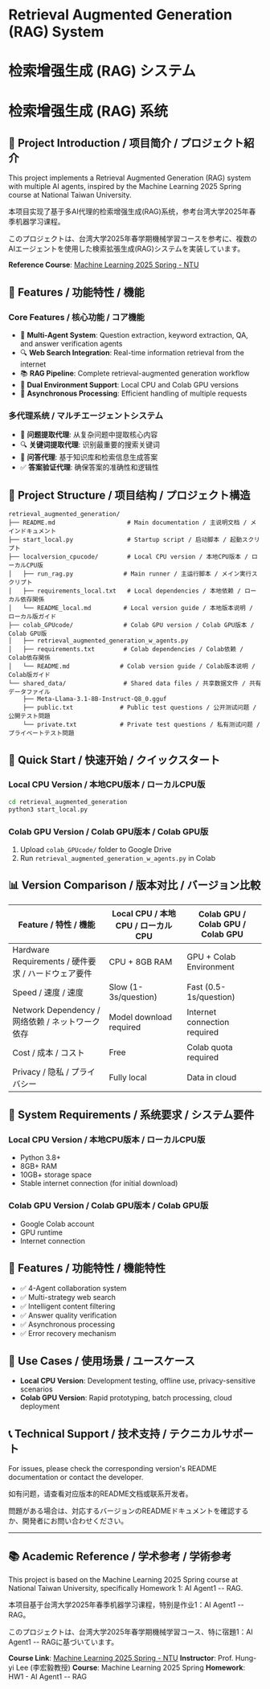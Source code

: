 # Retrieval Augmented Generation (RAG) System
# 检索增强生成 (RAG) システム
# 检索增强生成 (RAG) 系统

## 📖 Project Introduction / 项目简介 / プロジェクト紹介

This project implements a Retrieval Augmented Generation (RAG) system with multiple AI agents, inspired by the Machine Learning 2025 Spring course at National Taiwan University.

本项目实现了基于多AI代理的检索增强生成(RAG)系统，参考台湾大学2025年春季机器学习课程。

このプロジェクトは、台湾大学2025年春学期機械学習コースを参考に、複数のAIエージェントを使用した検索拡張生成(RAG)システムを実装しています。

**Reference Course**: [Machine Learning 2025 Spring - NTU](https://speech.ee.ntu.edu.tw/~hylee/ml/2025-spring.php)

## 🚀 Features / 功能特性 / 機能

### Core Features / 核心功能 / コア機能
- 🤖 **Multi-Agent System**: Question extraction, keyword extraction, QA, and answer verification agents
- 🔍 **Web Search Integration**: Real-time information retrieval from the internet
- 📚 **RAG Pipeline**: Complete retrieval-augmented generation workflow
- 🎯 **Dual Environment Support**: Local CPU and Colab GPU versions
- 🔄 **Asynchronous Processing**: Efficient handling of multiple requests

### 多代理系统 / マルチエージェントシステム
- 🤖 **问题提取代理**: 从复杂问题中提取核心内容
- 🔍 **关键词提取代理**: 识别最重要的搜索关键词
- 📝 **问答代理**: 基于知识库和检索信息生成答案
- ✅ **答案验证代理**: 确保答案的准确性和逻辑性

## 📁 Project Structure / 项目结构 / プロジェクト構造

```
retrieval_augmented_generation/
├── README.md                    # Main documentation / 主说明文档 / メインドキュメント
├── start_local.py               # Startup script / 启动脚本 / 起動スクリプト
├── localversion_cpucode/        # Local CPU version / 本地CPU版本 / ローカルCPU版
│   ├── run_rag.py              # Main runner / 主运行脚本 / メイン実行スクリプト
│   ├── requirements_local.txt   # Local dependencies / 本地依赖 / ローカル依存関係
│   └── README_local.md         # Local version guide / 本地版本说明 / ローカル版ガイド
├── colab_GPUcode/              # Colab GPU version / Colab GPU版本 / Colab GPU版
│   ├── retrieval_augmented_generation_w_agents.py
│   ├── requirements.txt        # Colab dependencies / Colab依赖 / Colab依存関係
│   └── README.md              # Colab version guide / Colab版本说明 / Colab版ガイド
└── shared_data/                # Shared data files / 共享数据文件 / 共有データファイル
    ├── Meta-Llama-3.1-8B-Instruct-Q8_0.gguf
    ├── public.txt             # Public test questions / 公开测试问题 / 公開テスト問題
    └── private.txt            # Private test questions / 私有测试问题 / プライベートテスト問題
```

## 🎯 Quick Start / 快速开始 / クイックスタート

### Local CPU Version / 本地CPU版本 / ローカルCPU版
```bash
cd retrieval_augmented_generation
python3 start_local.py
```

### Colab GPU Version / Colab GPU版本 / Colab GPU版
1. Upload `colab_GPUcode/` folder to Google Drive
2. Run `retrieval_augmented_generation_w_agents.py` in Colab

## 📊 Version Comparison / 版本对比 / バージョン比較

| Feature / 特性 / 機能 | Local CPU / 本地CPU / ローカルCPU | Colab GPU / Colab GPU / Colab GPU |
|----------------------|-----------------------------------|-----------------------------------|
| Hardware Requirements / 硬件要求 / ハードウェア要件 | CPU + 8GB RAM | GPU + Colab Environment |
| Speed / 速度 / 速度 | Slow (1-3s/question) | Fast (0.5-1s/question) |
| Network Dependency / 网络依赖 / ネットワーク依存 | Model download required | Internet connection required |
| Cost / 成本 / コスト | Free | Colab quota required |
| Privacy / 隐私 / プライバシー | Fully local | Data in cloud |

## 🔧 System Requirements / 系统要求 / システム要件

### Local CPU Version / 本地CPU版本 / ローカルCPU版
- Python 3.8+
- 8GB+ RAM
- 10GB+ storage space
- Stable internet connection (for initial download)

### Colab GPU Version / Colab GPU版本 / Colab GPU版
- Google Colab account
- GPU runtime
- Internet connection

## 📝 Features / 功能特性 / 機能特性

- ✅ 4-Agent collaboration system
- ✅ Multi-strategy web search
- ✅ Intelligent content filtering
- ✅ Answer quality verification
- ✅ Asynchronous processing
- ✅ Error recovery mechanism

## 🎯 Use Cases / 使用场景 / ユースケース

- **Local CPU Version**: Development testing, offline use, privacy-sensitive scenarios
- **Colab GPU Version**: Rapid prototyping, batch processing, cloud deployment

## 📞 Technical Support / 技术支持 / テクニカルサポート

For issues, please check the corresponding version's README documentation or contact the developer.

如有问题，请查看对应版本的README文档或联系开发者。

問題がある場合は、対応するバージョンのREADMEドキュメントを確認するか、開発者にお問い合わせください。

---

## 📚 Academic Reference / 学术参考 / 学術参考

This project is based on the Machine Learning 2025 Spring course at National Taiwan University, specifically Homework 1: AI Agent1 -- RAG.

本项目基于台湾大学2025年春季机器学习课程，特别是作业1：AI Agent1 -- RAG。

このプロジェクトは、台湾大学2025年春学期機械学習コース、特に宿題1：AI Agent1 -- RAGに基づいています。

**Course Link**: [Machine Learning 2025 Spring - NTU](https://speech.ee.ntu.edu.tw/~hylee/ml/2025-spring.php)
**Instructor**: Prof. Hung-yi Lee (李宏毅教授)
**Course**: Machine Learning 2025 Spring
**Homework**: HW1 - AI Agent1 -- RAG
